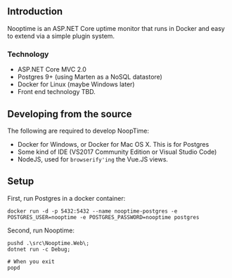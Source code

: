 ## Introduction
Nooptime is an ASP.NET Core uptime monitor that runs in Docker and easy to extend via a simple plugin system.

### Technology

- ASP.NET Core MVC 2.0
- Postgres 9+ (using Marten as a NoSQL datastore)
- Docker for Linux (maybe Windows later)
- Front end technology TBD.

## Developing from the source

The following are required to develop NoopTime:

- Docker for Windows, or Docker for Mac OS X. This is for Postgres
- Some kind of IDE (VS2017 Community Edition or Visual Studio Code)
- NodeJS, used for `browserify'ing` the Vue.JS views.

## Setup

First, run Postgres in a docker container:

```
docker run -d -p 5432:5432 --name nooptime-postgres -e POSTGRES_USER=nooptime -e POSTGRES_PASSWORD=nooptime postgres
```

Second, run Nooptime:

```
pushd .\src\Nooptime.Web\;
dotnet run -c Debug;

# When you exit
popd
```
